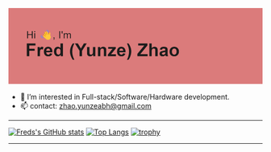 ![image](https://github.com/Yunzez/Yunzez/blob/main/header.png)

- 👀 I’m interested in Full-stack/Software/Hardware development.
- 📫 contact: zhao.yunzeabh@gmail.com

-----



[![Freds's GitHub stats](https://github-readme-stats.vercel.app/api?username=Yunzez&show_icons=true&theme=dracula&count_private=true&hide_title=true&card_width=420px)](https://github.com/anuraghazra/github-readme-stats) [![Top Langs](https://github-readme-stats.vercel.app/api/top-langs/?username=Yunzez&langs_count=8&layout=compact&theme=dracula)](https://github.com/anuraghazra/github-readme-stats)
[![trophy](https://github-profile-trophy.vercel.app/?username=Yunzez&theme=onedark&column=-1)](https://github.com/ryo-ma/github-profile-trophy)

-----
